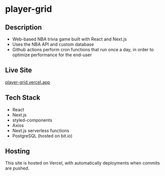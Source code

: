 # player-grid

## Description

- Web-based NBA trivia game built with React and Next.js
- Uses the NBA API and custom database
- Github actions perform cron functions that run once a day, in order to optimize performance for the end-user

## Live Site

[player-grid.vercel.app](https://player-grid.vercel.app/)

## Tech Stack

- React
- Next.js
- styled-components
- Axios
- Next.js serverless functions
- PostgreSQL (hosted on bit.io)

## Hosting

This site is hosted on Vercel, with automatically deployments when commits are pushed.
